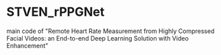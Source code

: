 # STVEN_rPPGNet
main code of "Remote Heart Rate Measurement from Highly Compressed Facial Videos: an End-to-end Deep Learning Solution with Video Enhancement"
